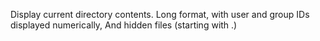 Display current directory contents. Long format, with user and group IDs displayed numerically, And hidden files (starting with .)
